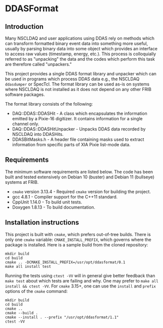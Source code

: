 # DDASFormat

## Introduction

Many NSCLDAQ and user applications using DDAS rely on methods which can transform formatted binary event data into something more useful, usually by parsing binary data into some object which provides an interface to access raw values (timestamp, energy, etc.). This process is colloquially referred to as "unpacking" the data and the codes which perform this task are therefore called "unpackers."

This project provides a single DDAS format library and unpacker which can be used in programs which process DDAS data e.g., the NSCLDAQ `ddasdumper` or SpecTcl. The format library can be used as-is on systems where NSCLDAQ is not installed as it does not depend on any other FRIB software packages.

The format library consists of the following:
* DAQ::DDAS::DDASHit - A class which encapsulates the information emitted by a Pixie-16 digitizer. It contains information for a single channel only.
* DAQ::DDAS::DDASHitUnpacker - Unpacks DDAS data recorded by NSCLDAQ into DDASHits.
* DDASBitMasks.h - A header file containing masks used to extract information from specific parts of XIA Pixie list-mode data.

## Requirements

The minimum software requirements are listed below. The code has been built and tested extensively on Debian 10 (buster) and Debian 11 (bullseye) systems at FRIB.

* `cmake` version 3.13.4 - Required `cmake` version for building the project.
* gcc 4.8.1 - Compiler support for the C++11 standard.
* CppUnit 1.14.0 - To build unit tests.
* Doxygen 1.8.13 - To build documentation.

## Installation instructions

This project is built with `cmake`, which prefers out-of-tree builds. There is only one `cmake` variable: `CMAKE_INSTALL_PREFIX`, which governs where the package is installed. Here is a sample build from the cloned repository:

```
mkdir build
cd build
cmake .. -DCMAKE_INSTALL_PREFIX=/usr/opt/ddasformat/0.1
make all install test
```

Running the tests using `ctest -VV` will in general give better feedback than `make test` about which tests are failing and why. One may prefer to `make all install && ctest -VV`. For `cmake` 3.15+, one can use the `install` and `prefix` options of the `cmake` command:

```
mkdir build
cd build
cmake ..
cmake --build .
cmake --install . --prefix "/usr/opt/ddasformat/1.1"
ctest -VV
```